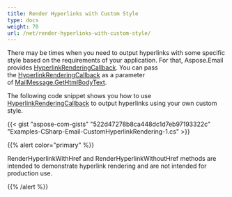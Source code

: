 ```yaml
---
title: Render Hyperlinks with Custom Style
type: docs
weight: 70
url: /net/render-hyperlinks-with-custom-style/
---
```



There may be times when you need to output hyperlinks with some specific style based on the requirements of your application. For that, Aspose.Email provides [HyperlinkRenderingCallback](https://reference.aspose.com/email/net/aspose.email/hyperlinkrenderingcallback). You can pass the [HyperlinkRenderingCallback](https://reference.aspose.com/email/net/aspose.email/hyperlinkrenderingcallback) as a parameter of [MailMessage.GetHtmlBodyText](https://reference.aspose.com/email/net/aspose.email/mailmessage/methods/gethtmlbodytext).

The following code snippet shows you how to use [HyperlinkRenderingCallback](https://reference.aspose.com/email/net/aspose.email/hyperlinkrenderingcallback) to output hyperlinks using your own custom style.



{{< gist "aspose-com-gists" "522d47278b8ca448dc1d7eb97193322c" "Examples-CSharp-Email-CustomHyperlinkRendering-1.cs" >}}

{{% alert color="primary" %}} 

RenderHyperlinkWithHref and RenderHyperlinkWithoutHref methods are intended to demonstrate hyperlink rendering and are not intended for production use.

{{% /alert %}}
